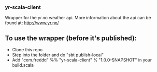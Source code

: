 ### yr-scala-client

Wrapper for the yr.no weather api.
More information about the api can be found at: http://www.yr.no/

## To use the wrapper (before it's published):
- Clone this repo
- Step into the folder and do "sbt publish-local"
- Add "com.freddd" %% "yr-scala-client" % "1.0.0-SNAPSHOT" in your build.scala